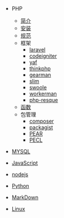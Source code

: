 - PHP
  - [简介](zh-cn/PHP/index)
  - [安装](zh-cn/PHP/install/index)  
  - [规范](zh-cn/PHP/standard/index)  
  - 框架 
    - [laravel](zh-cn/PHP/framework/laravel/index)  
    - [codeigniter](zh-cn/PHP/framework/codeigniter/index)  
    - [yaf](zh-cn/PHP/framework/yaf/index)  
    - [thinkphp](zh-cn/PHP/framework/thinkphp/index)  
    - [gearman](zh-cn/PHP/framework/gearman/index)  
    - [slim](zh-cn/PHP/framework/slim/index)  
    - [swoole](zh-cn/PHP/framework/swoole/index)  
    - [workerman](zh-cn/PHP/framework/workerman/index)  
    - [php-resque](zh-cn/PHP/framework/php-resque/index)  
  - [函数](zh-cn/PHP/function/index)  
  - 包管理
    - [composer](zh-cn/PHP/package/composer) 
    - [packagist](zh-cn/PHP/package/packagist) 
    - [PEAR](zh-cn/PHP/package/PEAR) 
    - [PECL](zh-cn/PHP/package/PECL)  

- [MYSQL](zh-cn/mysql/index)  
- [JavaScript](zh-cn/javascript/index)  
- [nodejs](zh-cn/nodejs/index)  
- [Python](zh-cn/python/index)  
- [MarkDown](zh-cn/markdown/index)  
- [Linux](zh-cn/linux/index)  
 